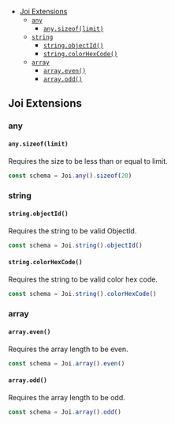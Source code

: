 - [Joi Extensions](#joi-extensions)
  - [`any`](#any)
    - [`any.sizeof(limit)`](#anysizeoflimit)
  - [`string`](#string)
    - [`string.objectId()`](#stringobjectid)
    - [`string.colorHexCode()`](#stringcolorhexcode)    
  - [`array`](#array)
    - [`array.even()`](#arrayeven)
    - [`array.odd()`](#arrayodd)

## Joi Extensions


### any

#### `any.sizeof(limit)`

Requires the size to be less than or equal to limit.

```js
const schema = Joi.any().sizeof(20)
```


### string

#### `string.objectId()`

Requires the string to be valid ObjectId.

```js
const schema = Joi.string().objectId()
```

#### `string.colorHexCode()`

Requires the string to be valid color hex code.

```js
const schema = Joi.string().colorHexCode()
```


### array

#### `array.even()`

Requires the array length to be even.

```js
const schema = Joi.array().even()
```

#### `array.odd()`

Requires the array length to be odd.

```js
const schema = Joi.array().odd()
```
